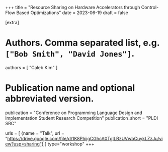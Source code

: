 +++
title = "Resource Sharing on Hardware Accelerators through Control-Flow Based Optimizations"
date = 2023-06-19
draft = false

[extra]
# Authors. Comma separated list, e.g. `["Bob Smith", "David Jones"]`.
authors = [
  "Caleb Kim"
]

# Publication name and optional abbreviated version.
publication = "Conference on Programming Language Design and Implementation Student Research Competition"
publication_short = "PLDI SRC"

urls = [
 {name = "Talk", url = "https://drive.google.com/file/d/1K8PhijgCGhcA0TgILBzUVwbCuykLZzJu/view?usp=sharing"}
]
type="workshop"
+++